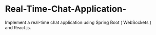 # Real-Time-Chat-Application-
Implement a real-time chat application using Spring Boot ( WebSockets ) and React.js.

